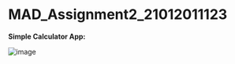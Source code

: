 # MAD_Assignment2_21012011123

**Simple Calculator App:**

![image](https://github.com/rutviprajapati16/MAD_Assignment2_21012011123/assets/97946004/1f213565-9285-45bc-942b-aaa992894abc)
